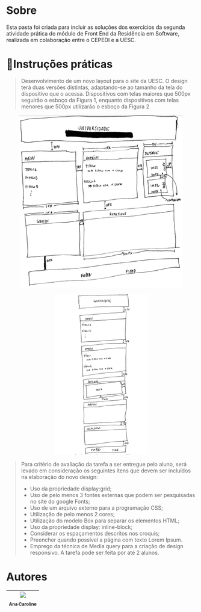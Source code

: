 # Sobre

<p>Esta pasta foi criada para incluir as soluções dos exercícios da segunda atividade prática do módulo de Front End da Residência em Software, realizada em colaboração entre o CEPEDI e a UESC.</p>

# 📑Instruções práticas


> Desenvolvimento de um novo layout para o site da UESC. O design terá duas versões distintas, adaptando-se ao tamanho da tela do dispositivo que o acessa. Dispositivos com telas maiores que 500px seguirão o esboço da Figura 1, enquanto dispositivos com telas menores que 500px utilizarão o esboço da Figura 2 

<div align="center">

![Figura 1](image.png)

</div>

<div align="center">

![Figura 2](image-1.png)

</div>

>Para critério de avaliação da tarefa a ser entregue pelo aluno, será levado em consideração os seguintes itens que devem ser incluídos na elaboração do novo design:
>- Uso da propriedade display:grid;
>- Uso de pelo menos 3 fontes externas que podem ser pesquisadas no site do google Fonts;
>- Uso de um arquivo externo para a programação CSS;
>- Utilização de pelo menos 2 cores;
>- Utilização do modelo Box para separar os elementos HTML;
>- Uso da propriedade display: inline-block;
>- Considerar os espaçamentos descritos nos croquis;
>- Preencher quando possível a página com texto Lorem Ipsum.
>- Emprego da técnica de Media query para a criação de design responsivo.
>A tarefa pode ser feita por até 2 alunos.



# Autores

| [<img src="https://avatars.githubusercontent.com/u/85597024?s=400&u=a2e62cbd29eecb1443a99a47115f3a8be2695be3&v=4" width=115><br><sub>Ana Caroline </sub>](https://github.com/CarolineNeris) | 
|:-------------------------------------------------------------------------------------------------------------------------------------------------:|
